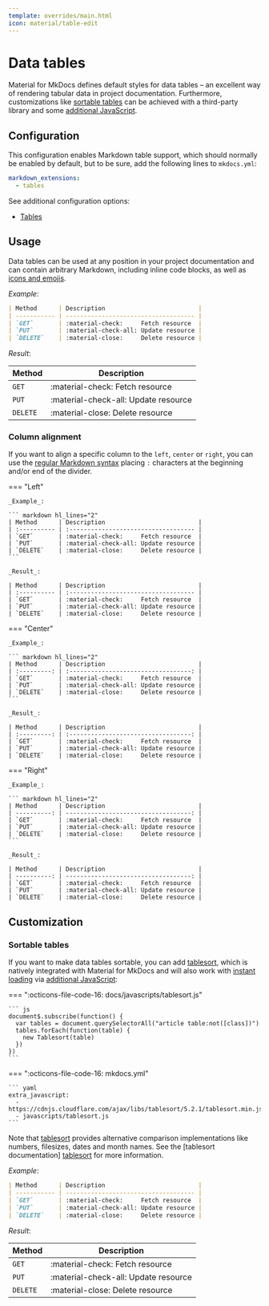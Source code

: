 ```yaml
---
template: overrides/main.html
icon: material/table-edit
---
```


# Data tables

Material for MkDocs defines default styles for data tables – an excellent way
of rendering tabular data in project documentation. Furthermore, customizations
like [sortable tables] can be achieved with a third-party library and some
[additional JavaScript].

  [sortable tables]: #sortable-tables
  [additional JavaScript]: ../customization.md#additional-javascript 

## Configuration

This configuration enables Markdown table support, which should normally be
enabled by default, but to be sure, add the following lines to `mkdocs.yml`:

``` yaml
markdown_extensions:
  - tables
```

See additional configuration options:

- [Tables]

  [Tables]: ../projetos/extensions/python-markdown.md#tables

## Usage

Data tables can be used at any position in your project documentation and can
contain arbitrary Markdown, including inline code blocks, as well as [icons and
emojis].

_Example_:

``` markdown
| Method      | Description                          |
| ----------- | ------------------------------------ |
| `GET`       | :material-check:     Fetch resource  |
| `PUT`       | :material-check-all: Update resource |
| `DELETE`    | :material-close:     Delete resource |
```

_Result_:

| Method      | Description                          |
| ----------- | ------------------------------------ |
| `GET`       | :material-check:     Fetch resource  |
| `PUT`       | :material-check-all: Update resource |
| `DELETE`    | :material-close:     Delete resource |

  [icons and emojis]: icons-emojis.md

### Column alignment

If you want to align a specific column to the `left`, `center` or `right`, you
can use the [regular Markdown syntax] placing `:` characters at the beginning
and/or end of the divider.

=== "Left"

    _Example_:

    ``` markdown hl_lines="2"
    | Method      | Description                          |
    | :---------- | :----------------------------------- |
    | `GET`       | :material-check:     Fetch resource  |
    | `PUT`       | :material-check-all: Update resource |
    | `DELETE`    | :material-close:     Delete resource |
    ```

    _Result_:

    | Method      | Description                          |
    | :---------- | :----------------------------------- |
    | `GET`       | :material-check:     Fetch resource  |
    | `PUT`       | :material-check-all: Update resource |
    | `DELETE`    | :material-close:     Delete resource |

=== "Center"

    _Example_:

    ``` markdown hl_lines="2"
    | Method      | Description                          |
    | :---------: | :----------------------------------: |
    | `GET`       | :material-check:     Fetch resource  |
    | `PUT`       | :material-check-all: Update resource |
    | `DELETE`    | :material-close:     Delete resource |
    ```

    _Result_:

    | Method      | Description                          |
    | :---------: | :----------------------------------: |
    | `GET`       | :material-check:     Fetch resource  |
    | `PUT`       | :material-check-all: Update resource |
    | `DELETE`    | :material-close:     Delete resource |

=== "Right"

    _Example_:

    ``` markdown hl_lines="2"
    | Method      | Description                          |
    | ----------: | -----------------------------------: |
    | `GET`       | :material-check:     Fetch resource  |
    | `PUT`       | :material-check-all: Update resource |
    | `DELETE`    | :material-close:     Delete resource |
    ```

    _Result_:

    | Method      | Description                          |
    | ----------: | -----------------------------------: |
    | `GET`       | :material-check:     Fetch resource  |
    | `PUT`       | :material-check-all: Update resource |
    | `DELETE`    | :material-close:     Delete resource |

  [regular Markdown syntax]: https://www.markdownguide.org/extended-syntax/#tables

## Customization

### Sortable tables

If you want to make data tables sortable, you can add [tablesort], which is
natively integrated with Material for MkDocs and will also work with [instant
loading] via [additional JavaScript]:

=== ":octicons-file-code-16: docs/javascripts/tablesort.js"

    ``` js
    document$.subscribe(function() {
      var tables = document.querySelectorAll("article table:not([class])")
      tables.forEach(function(table) {
        new Tablesort(table)
      })
    })
    ```

=== ":octicons-file-code-16: mkdocs.yml"

    ``` yaml
    extra_javascript:
      - https://cdnjs.cloudflare.com/ajax/libs/tablesort/5.2.1/tablesort.min.js
      - javascripts/tablesort.js
    ```

Note that [tablesort] provides alternative comparison implementations like
numbers, filesizes, dates and month names. See the [tablesort documentation]
[tablesort] for more information.

_Example_:

``` markdown
| Method      | Description                          |
| ----------- | ------------------------------------ |
| `GET`       | :material-check:     Fetch resource  |
| `PUT`       | :material-check-all: Update resource |
| `DELETE`    | :material-close:     Delete resource |
```

_Result_:

| Method      | Description                          |
| ----------- | ------------------------------------ |
| `GET`       | :material-check:     Fetch resource  |
| `PUT`       | :material-check-all: Update resource |
| `DELETE`    | :material-close:     Delete resource |

<script src="https://cdnjs.cloudflare.com/ajax/libs/tablesort/5.2.1/tablesort.min.js"></script>
<script>
  var tables = document.querySelectorAll("article table")
  new Tablesort(tables.item(tables.length - 1));
</script>

  [tablesort]: http://tristen.ca/tablesort/demo/
  [instant loading]: ../projetos/setting-up-navigation.md#instant-loading
